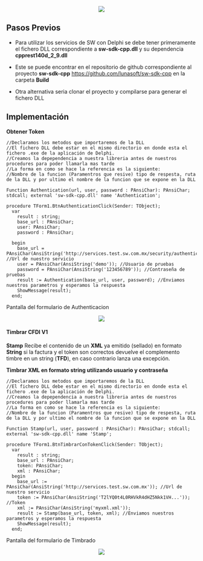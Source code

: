 <p align="center">
    <img src="http://szintezis-net.hu/wp-content/uploads/2016/08/delphi.jpg">
</p>


Pasos Previos
---------

* Para utilizar los servicios de SW con Delphi se debe tener primeramente el fichero DLL correspondiente a **sw-sdk-cpp.dll** y su dependencia **cpprest140d_2_9.dll**

* Este se puede encontrar en el repositorio de github correspondiente al proyecto **sw-sdk-cpp**  https://github.com/lunasoft/sw-sdk-cpp en la carpeta **Build**

* Otra alternativa seria clonar el proyecto y compilarse para generar el fichero DLL

Implementaci&oacute;n
---------

**Obtener Token**
```delphi
//Declaramos los metodos que importaremos de la DLL
//El fichero DLL debe estar en el mismo directorio en donde esta el fichero .exe de la aplicación de Delphi.
//Creamos la depependencia a nuestra libreria antes de nuestros procedures para poder llamarla mas tarde
//La forma en como se hace la referencia es la siguiente:
//Nombre de la funcion (Paramentros que resive) tipo de respesta, ruta de la DLL y por ultimo el nombre de la funcion que se expone en la DLL

Function Authentication(url, user, password : PAnsiChar): PAnsiChar; stdcall; external 'sw-sdk-cpp.dll' name 'Authentication';
 
procedure TForm1.BtnAuthenticationClick(Sender: TObject);
  var
    result : string;
    base_url : PAnsiChar;
    user: PAnsiChar;
    password : PAnsiChar;
     
  begin
    base_url = PAnsiChar(AnsiString('http://services.test.sw.com.mx/security/authenticate')); //Url de nuestro servicio
    user = PAnsiChar(AnsiString('demo')); //Usuario de pruebas
    password = PAnsiChar(AnsiString('123456789')); //Contraseña de pruebas
    result := Authentication(base_url, user, password); //Enviamos nuestros parametros y esperamos la respuesta
    ShowMessage(result);
  end;
```

Pantalla del formulario de Authenticacion
<p align="center">
    <img src="https://github.com/lunasoft/sw-sdk-cpp/blob/feature/SDT3.0.2.4/Samples/DELPHI/Resources/screenshots/ResultAuthenticacion.PNG">
</p>


#### Timbrar CFDI V1 #####
**Stamp** Recibe el contenido de un **XML** ya emitido (sellado) en formato **String** si la factura y el token son correctos devuelve el complemento timbre en un string (**TFD**), en caso contrario lanza una excepción.

**Timbrar XML en formato string utilizando usuario y contraseña**

```delphi
//Declaramos los metodos que importaremos de la DLL
//El fichero DLL debe estar en el mismo directorio en donde esta el fichero .exe de la aplicación de Delphi.
//Creamos la depependencia a nuestra libreria antes de nuestros procedures para poder llamarla mas tarde
//La forma en como se hace la referencia es la siguiente:
//Nombre de la funcion (Paramentros que resive) tipo de respesta, ruta de la DLL y por ultimo el nombre de la funcion que se expone en la DLL

Function Stamp(url, user, password : PAnsiChar): PAnsiChar; stdcall; external 'sw-sdk-cpp.dll' name 'Stamp';
 
procedure TForm1.BtnTimbrarConTokenClick(Sender: TObject);
  var
    result : string;
    base_url : PAnsiChar;
    token: PAnsiChar;
    xml : PAnsiChar;
  begin
    base_url := PAnsiChar(AnsiString('http://services.test.sw.com.mx')); //Url de nuestro servicio
    token := PAnsiChar(AnsiString('T2lYQ0t4L0RHVkR4dHZ5Nkk1VH...')); //Token
    xml := PAnsiChar(AnsiString('myxml.xml'));
    result := Stamp(base_url, token, xml); //Enviamos nuestros parametros y esperamos la respuesta
    ShowMessage(result);
  end;
```

Pantalla del formulario de Timbrado
<p align="center">
    <img src="https://github.com/lunasoft/sw-sdk-cpp/blob/feature/SDT3.0.2.4/Samples/DELPHI/Resources/screenshots/ResultStamp.PNG">
</p>